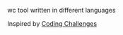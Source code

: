 wc tool written in different languages

Inspired by [Coding Challenges](https://codingchallenges.fyi/challenges/challenge-wc/)
